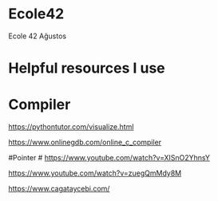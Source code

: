 # Ecole42
Ecole 42 Ağustos


# Helpful resources I use #

# Compiler #
https://pythontutor.com/visualize.html

https://www.onlinegdb.com/online_c_compiler

#Pointer #
https://www.youtube.com/watch?v=XISnO2YhnsY

https://www.youtube.com/watch?v=zuegQmMdy8M

https://www.cagataycebi.com/
